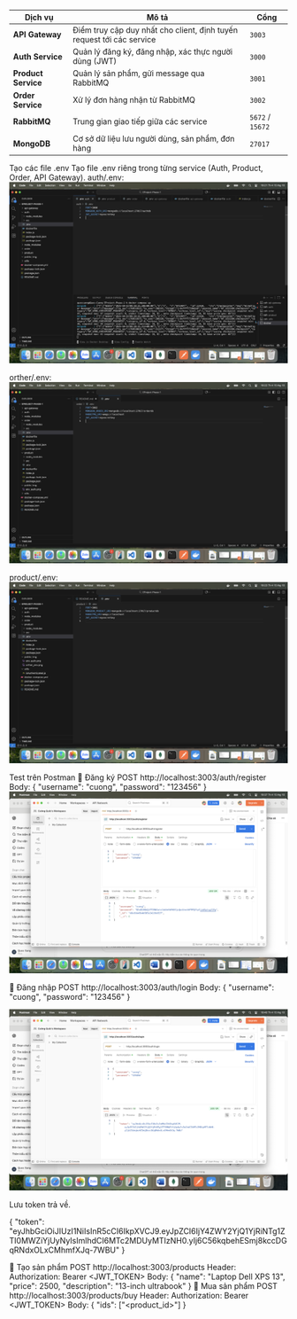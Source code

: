 | Dịch vụ             | Mô tả                                                                 | Cổng             |
| ------------------- | --------------------------------------------------------------------- | ---------------- |
| **API Gateway**     | Điểm truy cập duy nhất cho client, định tuyến request tới các service | `3003`           |
| **Auth Service**    | Quản lý đăng ký, đăng nhập, xác thực người dùng (JWT)                 | `3000`           |
| **Product Service** | Quản lý sản phẩm, gửi message qua RabbitMQ                            | `3001`           |
| **Order Service**   | Xử lý đơn hàng nhận từ RabbitMQ                                       | `3002`           |
| **RabbitMQ**        | Trung gian giao tiếp giữa các service                                 | `5672` / `15672` |
| **MongoDB**         | Cơ sở dữ liệu lưu người dùng, sản phẩm, đơn hàng                      | `27017`          |


Tạo các file .env
Tạo file .env riêng trong từng service (Auth, Product, Order, API Gateway).
auth/.env:
![alt text](public/img/env_auth.png)

orther/.env:
![alt text](public/img/orther_env.png)

product/.env:
![alt text](public/img/p_env.png)

Test trên Postman 
🔹 Đăng ký
POST http://localhost:3003/auth/register
Body:
{
  "username": "cuong",
  "password": "123456"
}
![alt text](public/img/dktc.png)

🔹 Đăng nhập
POST http://localhost:3003/auth/login
Body:
{
  "username": "cuong",
  "password": "123456"
}

![alt text](public/img/dntc.png)


Lưu token trả về.

{
    "token": "eyJhbGciOiJIUzI1NiIsInR5cCI6IkpXVCJ9.eyJpZCI6IjY4ZWY2YjQ1YjRiNTg1ZTI0MWZiYjUyNyIsImlhdCI6MTc2MDUyMTIzNH0.yIj6C56kqbehESmj8kccDGqRNdxOLxCMhmfXJq-7WBU"
}



🔹 Tạo sản phẩm
POST http://localhost:3003/products
Header: Authorization: Bearer <JWT_TOKEN>
Body:
{
  "name": "Laptop Dell XPS 13",
  "price": 2500,
  "description": "13-inch ultrabook"
}
🔹 Mua sản phẩm
POST http://localhost:3003/products/buy
Header: Authorization: Bearer <JWT_TOKEN>
Body:
{
  "ids": ["<product_id>"]
}